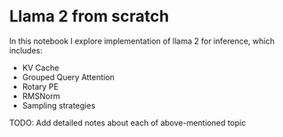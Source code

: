 # Llama 2 from scratch

In this notebook I explore implementation of llama 2 for inference, which includes:
-  KV Cache
-  Grouped Query Attention
-  Rotary PE
-  RMSNorm
-  Sampling strategies

TODO: Add detailed notes about each of above-mentioned topic
